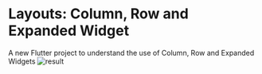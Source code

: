 # Layouts: Column, Row and Expanded Widget

A new Flutter project to understand the use of Column, Row and Expanded Widgets
![result](https://user-images.githubusercontent.com/25466465/177398110-040d566b-e7de-4488-9cb1-ce08dc3a8d73.png)
